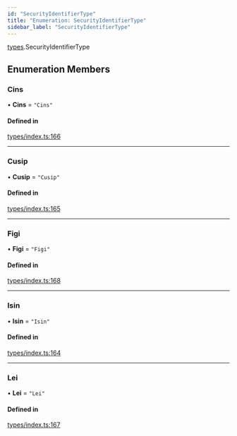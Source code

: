 ```yaml
---
id: "SecurityIdentifierType"
title: "Enumeration: SecurityIdentifierType"
sidebar_label: "SecurityIdentifierType"
---
```


[types](../../../modules/Types/Types.md).SecurityIdentifierType

## Enumeration Members

### Cins

• **Cins** = ``"Cins"``

#### Defined in

[types/index.ts:166](https://github.com/PolymeshAssociation/polymesh-sdk/blob/adcc38781/src/types/index.ts#L166)

___

### Cusip

• **Cusip** = ``"Cusip"``

#### Defined in

[types/index.ts:165](https://github.com/PolymeshAssociation/polymesh-sdk/blob/adcc38781/src/types/index.ts#L165)

___

### Figi

• **Figi** = ``"Figi"``

#### Defined in

[types/index.ts:168](https://github.com/PolymeshAssociation/polymesh-sdk/blob/adcc38781/src/types/index.ts#L168)

___

### Isin

• **Isin** = ``"Isin"``

#### Defined in

[types/index.ts:164](https://github.com/PolymeshAssociation/polymesh-sdk/blob/adcc38781/src/types/index.ts#L164)

___

### Lei

• **Lei** = ``"Lei"``

#### Defined in

[types/index.ts:167](https://github.com/PolymeshAssociation/polymesh-sdk/blob/adcc38781/src/types/index.ts#L167)

